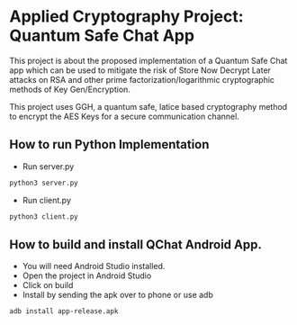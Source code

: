 # Applied Cryptography Project: Quantum Safe Chat App
This project is about the proposed implementation of a Quantum Safe Chat app which can be used to mitigate the risk of Store Now Decrypt Later attacks on RSA and other prime factorization/logarithmic cryptographic methods of Key Gen/Encryption. 

This project uses GGH, a quantum safe, latice based cryptography method to encrypt the AES Keys for a secure communication channel.

## How to run Python Implementation
- Run server.py

```sh
python3 server.py
```

- Run client.py

```sh
python3 client.py
```

## How to build and install QChat Android App.
- You will need Android Studio installed. 
- Open the project in Android Studio 
- Click on build 
- Install by sending the apk over to phone or use adb

```sh
adb install app-release.apk
```
